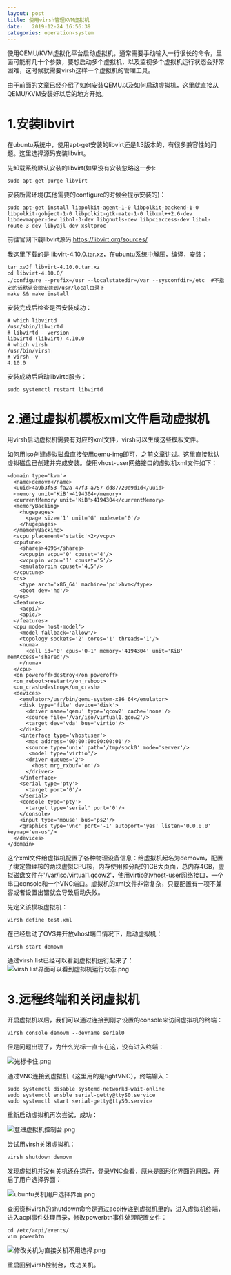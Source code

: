 ```yaml
---
layout: post
title: 使用virsh管理KVM虚拟机
date:   2019-12-24 16:56:39
categories: operation-system
---
```


使用QEMU/KVM虚拟化平台启动虚拟机，通常需要手动输入一行很长的命令，里面可能有几十个参数，要想启动多个虚拟机，以及监视多个虚拟机运行状态会非常困难，这时候就需要virsh这样一个虚拟机的管理工具。

由于前面的文章已经介绍了如何安装QEMU以及如何启动虚拟机，这里就直接从QEMU/KVM安装好以后的地方开始。

# 1.安装libvirt

在ubuntu系统中，使用apt-get安装的libvirt还是1.3版本的，有很多兼容性的问题。这里选择源码安装libvirt。

先卸载系统默认安装的libvirt(如果没有安装忽略这一步):

```sudo apt-get purge libvirt```

安装所需环境(其他需要的configure的时候会提示安装的)：

```
sudo apt-get install libpolkit-agent-1-0 libpolkit-backend-1-0 libpolkit-gobject-1-0 libpolkit-gtk-mate-1-0 libxml++2.6-dev libdevmapper-dev libnl-3-dev libgnutls-dev libpciaccess-dev libnl-route-3-dev libyajl-dev xsltproc
```

前往官网下载libvirt源码:https://libvirt.org/sources/

我这里下载的是 libvirt-4.10.0.tar.xz，在ubuntu系统中解压，编译，安装：

```
tar xvJf libvirt-4.10.0.tar.xz
cd libvirt-4.10.0/
./configure --prefix=/usr --localstatedir=/var --sysconfdir=/etc  #不指定的话默认会给安装到/usr/local目录下
make && make install
```

安装完成后检查是否安装成功：

```
# which libvirtd
/usr/sbin/libvirtd
# libvirtd --version
libvirtd (libvirt) 4.10.0
# which virsh
/usr/bin/virsh
# virsh -v
4.10.0
```

安装成功后启动libvirtd服务：

```
sudo systemctl restart libvirtd
```

# 2.通过虚拟机模板xml文件启动虚拟机

用virsh启动虚拟机需要有对应的xml文件，virsh可以生成这些模板文件。

如何用iso创建虚拟磁盘直接使用qemu-img即可，之前文章讲过。这里直接默认虚拟磁盘已创建并完成安装。使用vhost-user网络接口的虚拟机xml文件如下：

```
<domain type='kvm'>
  <name>demovm</name>
  <uuid>4a9b3f53-fa2a-47f3-a757-dd87720d9d1d</uuid>
  <memory unit='KiB'>4194304</memory>
  <currentMemory unit='KiB'>4194304</currentMemory>
  <memoryBacking>
    <hugepages>
      <page size='1' unit='G' nodeset='0'/>
    </hugepages>
  </memoryBacking>
  <vcpu placement='static'>2</vcpu>
  <cputune>
    <shares>4096</shares>
    <vcpupin vcpu='0' cpuset='4'/>
    <vcpupin vcpu='1' cpuset='5'/>
    <emulatorpin cpuset='4,5'/>
  </cputune>
  <os>
    <type arch='x86_64' machine='pc'>hvm</type>
    <boot dev='hd'/>
  </os>
  <features>
    <acpi/>
    <apic/>
  </features>
  <cpu mode='host-model'>
    <model fallback='allow'/>
    <topology sockets='2' cores='1' threads='1'/>
    <numa>
      <cell id='0' cpus='0-1' memory='4194304' unit='KiB' memAccess='shared'/>
    </numa>
  </cpu>
  <on_poweroff>destroy</on_poweroff>
  <on_reboot>restart</on_reboot>
  <on_crash>destroy</on_crash>
  <devices>
    <emulator>/usr/bin/qemu-system-x86_64</emulator>
    <disk type='file' device='disk'>
      <driver name='qemu' type='qcow2' cache='none'/>
      <source file='/var/iso/virtual1.qcow2'/>
      <target dev='vda' bus='virtio'/>
    </disk>
    <interface type='vhostuser'>
      <mac address='00:00:00:00:00:01'/>
      <source type='unix' path='/tmp/sock0' mode='server'/>
       <model type='virtio'/>
      <driver queues='2'>
        <host mrg_rxbuf='on'/>
      </driver>
    </interface>
    <serial type='pty'>
      <target port='0'/>
    </serial>
    <console type='pty'>
      <target type='serial' port='0'/>
    </console>
    <input type='mouse' bus='ps2'/>
    <graphics type='vnc' port='-1' autoport='yes' listen='0.0.0.0' keymap='en-us'/>
  </devices>
</domain>
```

这个xml文件给虚拟机配置了各种物理设备信息：给虚拟机起名为demovm，配置了绑定物理核的两块虚拟CPU核，内存使用预分配的1GB大页面，总内存4GB，虚拟磁盘文件在'/var/iso/virtual1.qcow2'，使用virtio的vhost-user网络接口，一个串口console和一个VNC端口。虚拟机的xml文件非常复杂，只要配置有一项不兼容或者设置出错就会导致启动失败。

先定义该模板虚拟机：

```virsh define test.xml```

在已经启动了OVS并开放vhost端口情况下，启动虚拟机：

```virsh start demovm```

通过virsh list已经可以看到虚拟机运行起来了：
![virsh list界面可以看到虚拟机运行状态.png](/assets/picture/virsh1.png)

# 3.远程终端和关闭虚拟机

开启虚拟机以后，我们可以通过连接到刚才设置的console来访问虚拟机的终端：

```virsh console demovm --devname serial0```

但是问题出现了，为什么光标一直卡在这，没有进入终端：

![光标卡住.png](/assets/picture/virsh2.png)

通过VNC连接到虚拟机（这里用的是tightVNC），终端输入：

```
sudo systemctl disable systemd-networkd-wait-online
sudo systemctl ensble serial-getty@ttyS0.service
sudo systemctl start serial-getty@ttyS0.service
```

重新启动虚拟机再次尝试，成功：

![登进虚拟机控制台.png](/assets/picture/virsh3.png)

尝试用virsh关闭虚拟机：

```virsh shutdown demovm```

发现虚拟机并没有关机还在运行，登录VNC查看，原来是图形化界面的原因，开启了用户选择界面：

![ubuntu关机用户选择界面.png](/assets/picture/virsh4.png)

查阅资料virsh的shutdown命令是通过acpi传递到虚拟机里的，进入虚拟机终端，进入acpi事件处理目录，修改powerbtn事件处理配置文件：

```
cd /etc/acpi/events/
vim powerbtn
```

![修改关机为直接关机不用选择.png](/assets/picture/virsh5.png)

重启回到virsh控制台，成功关机。